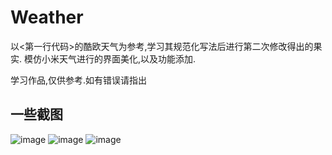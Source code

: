 # Weather
以<第一行代码>的酷欧天气为参考,学习其规范化写法后进行第二次修改得出的果实.
模仿小米天气进行的界面美化,以及功能添加.

学习作品,仅供参考.如有错误请指出

## 一些截图
![image](https://github.com/TIL-MICE/Weather/screenshot/1.png)
![image](https://github.com/TIL-MICE/Weather/screenshot/2.png)
![image](https://github.com/TIL-MICE/Weather/screenshot/3.png)
